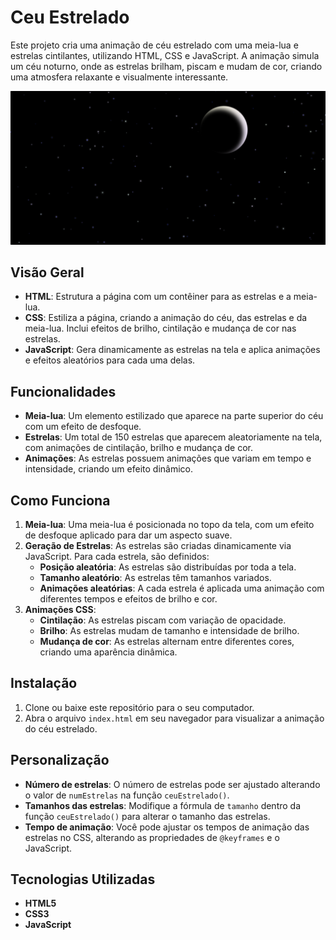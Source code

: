 # Ceu Estrelado

Este projeto cria uma animação de céu estrelado com uma meia-lua e estrelas cintilantes, utilizando HTML, CSS e JavaScript. A animação simula um céu noturno, onde as estrelas brilham, piscam e mudam de cor, criando uma atmosfera relaxante e visualmente interessante.

<img src="ceuEstrelado.png">

## Visão Geral

- **HTML**: Estrutura a página com um contêiner para as estrelas e a meia-lua.
- **CSS**: Estiliza a página, criando a animação do céu, das estrelas e da meia-lua. Inclui efeitos de brilho, cintilação e mudança de cor nas estrelas.
- **JavaScript**: Gera dinamicamente as estrelas na tela e aplica animações e efeitos aleatórios para cada uma delas.

## Funcionalidades

- **Meia-lua**: Um elemento estilizado que aparece na parte superior do céu com um efeito de desfoque.
- **Estrelas**: Um total de 150 estrelas que aparecem aleatoriamente na tela, com animações de cintilação, brilho e mudança de cor.
- **Animações**: As estrelas possuem animações que variam em tempo e intensidade, criando um efeito dinâmico.

## Como Funciona

1. **Meia-lua**: Uma meia-lua é posicionada no topo da tela, com um efeito de desfoque aplicado para dar um aspecto suave.
2. **Geração de Estrelas**: As estrelas são criadas dinamicamente via JavaScript. Para cada estrela, são definidos:
   - **Posição aleatória**: As estrelas são distribuídas por toda a tela.
   - **Tamanho aleatório**: As estrelas têm tamanhos variados.
   - **Animações aleatórias**: A cada estrela é aplicada uma animação com diferentes tempos e efeitos de brilho e cor.
3. **Animações CSS**:
   - **Cintilação**: As estrelas piscam com variação de opacidade.
   - **Brilho**: As estrelas mudam de tamanho e intensidade de brilho.
   - **Mudança de cor**: As estrelas alternam entre diferentes cores, criando uma aparência dinâmica.

## Instalação

1. Clone ou baixe este repositório para o seu computador.
2. Abra o arquivo `index.html` em seu navegador para visualizar a animação do céu estrelado.

## Personalização

- **Número de estrelas**: O número de estrelas pode ser ajustado alterando o valor de `numEstrelas` na função `ceuEstrelado()`.
- **Tamanhos das estrelas**: Modifique a fórmula de `tamanho` dentro da função `ceuEstrelado()` para alterar o tamanho das estrelas.
- **Tempo de animação**: Você pode ajustar os tempos de animação das estrelas no CSS, alterando as propriedades de `@keyframes` e o JavaScript.

## Tecnologias Utilizadas

- **HTML5**
- **CSS3**
- **JavaScript**

